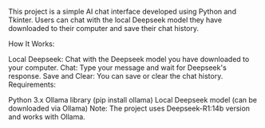This project is a simple AI chat interface developed using Python and Tkinter. Users can chat with the local Deepseek model they have downloaded to their computer and save their chat history.

How It Works:

Local Deepseek: Chat with the Deepseek model you have downloaded to your computer.
Chat: Type your message and wait for Deepseek's response.
Save and Clear: You can save or clear the chat history.
Requirements:

Python 3.x
Ollama library (pip install ollama)
Local Deepseek model (can be downloaded via Ollama)
Note: The project uses Deepseek-R1:14b version and works with Ollama.
